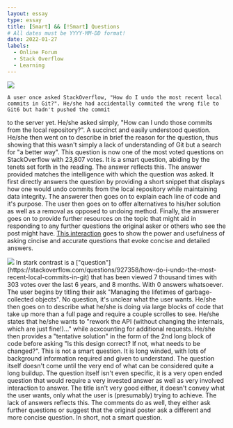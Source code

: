 ```yaml
---
layout: essay
type: essay
title: [Smart] && [!Smart] Questions
# All dates must be YYYY-MM-DD format!
date: 2022-01-27
labels:
  - Online Forum
  - Stack Overflow
  - Learning
---
```


<img class="ui tiny left circular floated image" src="https://miro.medium.com/max/885/1*uc89vQwNgfqctnZg9PMfxA.png">

	A user once asked StackOverflow, "How do I undo the most recent local commits in Git?". He/she had accidentally commited the wrong file to Git6 but hadn't pushed the commit
to the server yet. He/she asked simply, "How can I undo those commits from the local repository?". A succinct and easily understood question. He/she then went on to describe in brief the 
reason for the question, thus showing that this wasn't simply a lack of understanding of Git but a search for "a better way". 
	This question is now one of the most voted questions on StackOverflow with 23,807 votes. It is a smart question, abiding by the tenets set forth in the reading. The answer reflects this.
The answer provided matches the intelligence with which the question was asked. It first directly answers the question by providing a short snippet that displays how one would undo commits from the local repository
while maintaining data integrity. The answerer then goes on to explain each line of code and it's purpose. The user then goes on to offer alternatives to his/her solution as well as a removal as opposed to undoing method. 
Finally, the answerer goes on to provide further resources on the topic that might aid in responding to any further questions the original asker or others who see the post might have. 
	[This interaction](https://stackoverflow.com/questions/927358/how-do-i-undo-the-most-recent-local-commits-in-git) goes to show the power and usefulness of asking cincise and accurate questions that evoke concise and detailed answers. 

<img class="ui tiny left circular floated image" src="https://media-cldnry.s-nbcnews.com/image/upload/newscms/2020_02/1526900/stupid-questions-diner-today-main-200109.jpg">
	In stark contrast is a ["question"](https://stackoverflow.com/questions/927358/how-do-i-undo-the-most-recent-local-commits-in-git) that has been viewed 7 thousand times with 303 votes over the last 6 years, and 8 months. With 0 answers whatsoever. The user begins by 
titling their ask "Managing the lifetimes of garbage-collected objects". No question, it's unclear what the user wants. He/she then goes on to describe what he/she is doing via large blocks of code
that take up more than a full page and require a couple scrolles to see. He/she states that he/she wants to "rework the API (without changing the internals, which are just fine!)..." while acxcounting for additional requests.
He/she then provides a "tentative solution" in the form of the 2nd long block of code before asking "Is this design correct? If not, what needs to be changed?". 
This is not a smart question. It is long winded, with lots of background information required and given to understand. The question itself doesn't come until the very end of what 
can be considered quite a long buildup. The question itself isn't even specific, it is a very open ended question that would require a very invested answer as well as very involved 
interaction to answer. The title isn't very good either, it doesn't convey what the user wants, only what the user is (presumably) trying to achieve. 
The lack of answers reflects this. The comments do as well, they either ask further questions or suggest that the original poster ask a different and more concise question. 
In short, not a smart question. 
